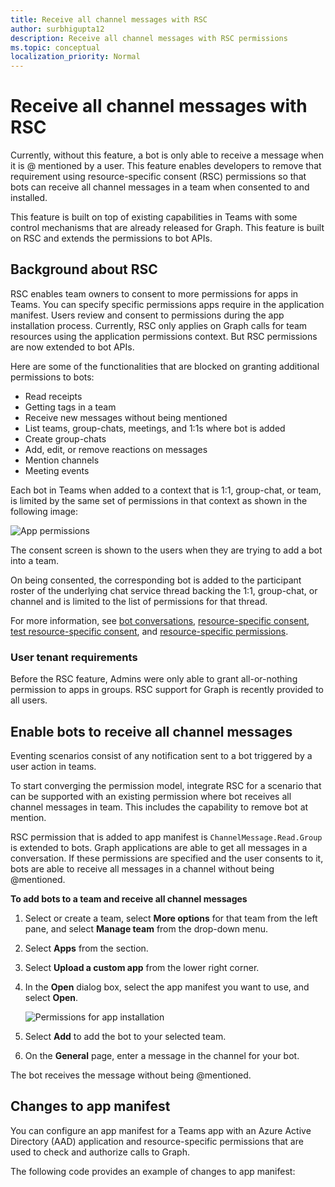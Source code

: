 ```yaml
---
title: Receive all channel messages with RSC
author: surbhigupta12
description: Receive all channel messages with RSC permissions
ms.topic: conceptual
localization_priority: Normal
---
```


# Receive all channel messages with RSC

Currently, without this feature, a bot is only able to receive a message when it is @ mentioned by a user. This feature enables developers to remove that requirement using resource-specific consent (RSC) permissions so that bots can receive all channel messages in a team when consented to and installed.

This feature is built on top of existing capabilities in Teams with some control mechanisms that are already released for Graph. This feature is built on RSC and extends the permissions to bot APIs.

## Background about RSC

RSC enables team owners to consent to more permissions for apps in Teams. You can specify specific permissions apps require in the application manifest. Users review and consent to permissions during the app installation process. Currently, RSC only applies on Graph calls for team resources using the application permissions context. But RSC permissions are now extended to bot APIs.

Here are some of the functionalities that are blocked on granting additional permissions to bots:

* Read receipts
* Getting tags in a team
* Receive new messages without being mentioned
* List teams, group-chats, meetings, and 1:1s where bot is added
* Create group-chats
* Add, edit, or remove reactions on messages
* Mention channels
* Meeting events

Each bot in Teams when added to a context that is 1:1, group-chat, or team, is limited by the same set of permissions in that context as shown in the following image:

![App permissions](~/assets/images/bots/apppermissions.png)

The consent screen is shown to the users when they are trying to add a bot into a team.

On being consented, the corresponding bot is added to the participant roster of the underlying chat service thread backing the 1:1, group-chat, or channel and is limited to the list of permissions for that thread.

For more information, see [bot conversations](/bots/how-to/conversations/conversation-basics), [resource-specific consent](/resource-specific-consent), [test resource-specific consent](/graph-api/rsc/test-resource-specific-consent), and [resource-specific permissions](/graph-api/rsc/resource-specific-consent).

### User tenant requirements

Before the RSC feature, Admins were only able to grant all-or-nothing permission to apps in groups. RSC support for Graph is recently provided to all users.

## Enable bots to receive all channel messages

Eventing scenarios consist of any notification sent to a bot triggered by a user action in teams.  

To start converging the permission model, integrate RSC for a scenario that can be supported with an existing permission where bot receives all channel messages in team. This includes the capability to remove bot at mention.

RSC permission that is added to app manifest is `ChannelMessage.Read.Group` is extended to bots. Graph applications are able to get all messages in a conversation. If these permissions are specified and the user consents to it, bots are able to receive all messages in a channel without being @mentioned.

**To add bots to a team and receive all channel messages**

1. Select or create a team, select **More options** for that team from the left pane, and select **Manage team** from the drop-down menu.
1. Select **Apps** from the section.
1. Select **Upload a custom app** from the lower right corner.
1. In the **Open** dialog box, select the app manifest you want to use, and select **Open**.

    ![Permissions for app installation](~/assets/images/bots/permissions.png)

1. Select **Add** to add the bot to your selected team.
1. On the **General** page, enter a message in the channel for your bot.

The bot receives the message without being @mentioned.

## Changes to app manifest

You can configure an app manifest for a Teams app with an Azure Active Directory (AAD) application and resource-specific permissions that are used to check and authorize calls to Graph.

The following code provides an example of changes to app manifest:

```json

```